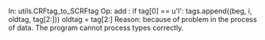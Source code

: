 #
In: utils.CRFtag_to_SCRFtag 
Op: add :
            if tag[0] == u'I':
                tags.append((beg, i, oldtag, tag[2:]))
                oldtag = tag[2:]
Reason: because of problem in the process of data. The program cannot process types correctly.
